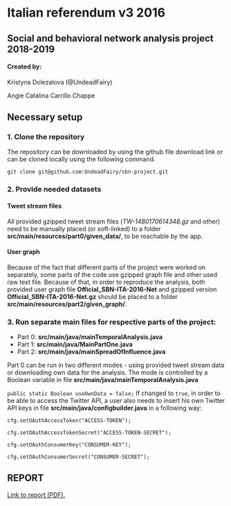 # Italian referendum v3 2016 

## Social and behavioral network analysis project 2018-2019

#### Created by:
Kristyna Dolezalova (@UndeadFairy)

Angie Catalina Carrillo Chappe

## Necessary setup

### 1. Clone the repository
The repository can be downloaded by using the github file download link or can be cloned locally using the following command.
```
git clone git@github.com:UndeadFairy/sbn-project.git
```

### 2. Provide needed datasets

#### Tweet stream files

All provided gzipped tweet stream files (*TW-1480170614348.gz* and other) need to be manually placed (or soft-linked) to a folder **src/main/resources/part0/given_data/**, to be reachable by the app.

#### User graph

Because of the fact that different parts of the project were worked on separately, some parts of the code use gzipped graph file and other used raw text file. Because of that, in order to reproduce the analysis, both provided user graph file **Official_SBN-ITA-2016-Net** and gzipped version **Official_SBN-ITA-2016-Net.gz** should be placed to a folder **src/main/resources/part2/given_graph/**.

### 3. Run separate main files for respective parts of the project: 
- Part 0: **src/main/java/mainTemporalAnalysis.java**
- Part 1: **src/main/java/MainPartOne.java**
- Part 2: **src/main/java/mainSpreadOfInfluence.java**

Part 0 can be run in two different modes - using provided tweet stream data or downloading own data for the analysis. The mode is controlled by a Boolean variable in file **src/main/java/mainTemporalAnalysis.java**

`public static Boolean useOwnData = false;` If changed to `true`, in order to be able to access the Twitter API, a user also needs to insert his own Twitter API keys in file **src/main/java/configbuilder.java** in a following way:
```
cfg.setOAuthAccessToken("ACCESS-TOKEN");

cfg.setOAuthAccessTokenSecret("ACCESS-TOKEN-SECRET");

cfg.setOAuthConsumerKey("CONSUMER-KEY");

cfg.setOAuthConsumerSecret("CONSUMER-SECRET");

```
## **REPORT**

[Link to report (PDF).](report.pdf)

